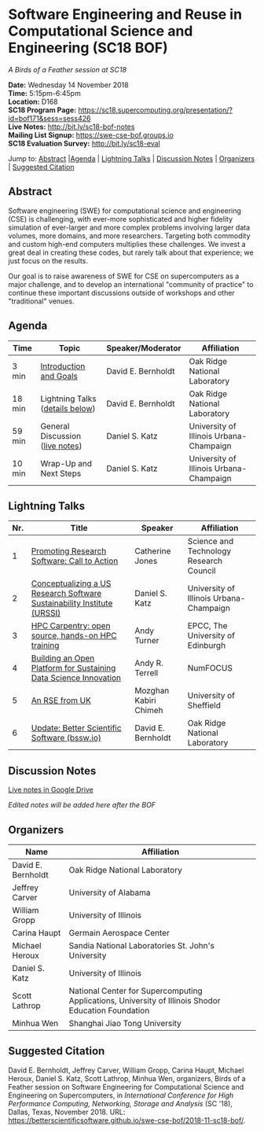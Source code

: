 # Software Engineering and Reuse in Computational Science and Engineering (SC18 BOF)

*A Birds of a Feather session at SC18*

**Date:** Wednesday 14 November 2018<br>
**Time:** 5:15pm-6:45pm<br>
**Location:** D168<br>
**SC18 Program Page:** <https://sc18.supercomputing.org/presentation/?id=bof171&sess=sess426><br>
**Live Notes:** <http://bit.ly/sc18-bof-notes><br>
**Mailing List Signup:** <https://swe-cse-bof.groups.io><br>
**SC18 Evaluation Survey:** <http://bit.ly/sc18-eval><br>

Jump to: [Abstract](#abstract) |[Agenda](#agenda) | [Lightning Talks](#lightning-talks) | [Discussion Notes](#discussion-notes) | [Organizers](#organizers) |  [Suggested Citation](#suggested-citation)

## Abstract

Software engineering (SWE) for computational science and engineering
(CSE) is challenging, with ever-more sophisticated and higher fidelity
simulation of ever-larger and more complex problems involving larger
data volumes, more domains, and more researchers. Targeting both
commodity and custom high-end computers multiplies these
challenges. We invest a great deal in creating these codes, but rarely
talk about that experience; we just focus on the results.

Our goal is to raise awareness of SWE for CSE on supercomputers as a
major challenge, and to develop an international "community of
practice" to continue these important discussions outside of workshops
and other "traditional" venues.

## Agenda

Time | Topic | Speaker/Moderator | Affiliation
-----|-------|---------|------------
3 min | [Introduction and Goals](00-intro-bernholdt.pdf) | David E. Bernholdt | Oak Ridge National Laboratory
18 min | Lightning Talks ([details below](#lightning-talks)) | David E. Bernholdt | Oak Ridge National Laboratory
59 min | General Discussion ([live notes](http://bit.ly/sc18-bof-notes))| Daniel S. Katz | University of Illinois Urbana-Champaign
10 min | Wrap-Up and Next Steps | Daniel S. Katz | University of Illinois Urbana-Champaign

## Lightning Talks

Nr. | Title | Speaker | Affiliation
--|-------|-----------|------------
1 | [Promoting Research Software: Call to Action](01-promoting-jones.pdf) | Catherine Jones | Science and Technology Research Council
2 | [Conceptualizing a US Research Software Sustainability Institute (URSSI)](02-urssi-katz.pdf) | Daniel S. Katz | University of Illinois Urbana-Champaign
3 | [HPC Carpentry: open source, hands-on HPC training](03-carpentry-turner.pdf) | Andy Turner | EPCC, The University of Edinburgh
4 | [Building an Open Platform for Sustaining Data Science Innovation](04-building-terrell.pdf) | Andy R. Terrell | NumFOCUS
5 | [An RSE from UK](05-chimeh-rse.pdf) | Mozghan Kabiri Chimeh | University of Sheffield
6 | [Update: Better Scientific Software (bssw.io)](06-bssw-bernholdt.pdf) | David E. Bernholdt | Oak Ridge National Laboratory

## Discussion Notes

[Live notes in Google Drive](http://bit.ly/sc18-bof-notes)

*Edited notes will be added here after the BOF*

## Organizers

Name | Affiliation
-----|------------
David E. Bernholdt | Oak Ridge National Laboratory
Jeffrey Carver | University of Alabama
William Gropp | University of Illinois
Carina Haupt | Germain Aerospace Center 
Michael Heroux | Sandia National Laboratories St. John's University
Daniel S. Katz | University of Illinois
Scott Lathrop | National Center for Supercomputing Applications, University of Illinois Shodor Education Foundation
Minhua Wen | Shanghai Jiao Tong University

## Suggested Citation

David E. Bernholdt, Jeffrey Carver, William Gropp, Carina Haupt,
Michael Heroux, Daniel S.  Katz, Scott Lathrop, Minhua Wen,
organizers, Birds of a Feather session on Software Engineering for
Computational Science and Engineering on Supercomputers, in
_International Conference for High Performance Computing, Networking,
Storage and Analysis_ (SC '18), Dallas, Texas, November 2018. URL:
<https://betterscientificsoftware.github.io/swe-cse-bof/2018-11-sc18-bof/>.
